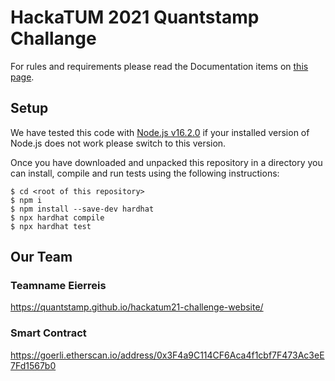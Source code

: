 # HackaTUM 2021 Quantstamp Challange

For rules and requirements please read the Documentation items on [this page](https://fan-cress-7d3.notion.site/6294cdb0a9f54a668c0de00657f9bbbe?v=7e37b3c87c0f4e36af855655ab803dbd).

## Setup

We have tested this code with [Node.js v16.2.0](https://nodejs.org/dist/v16.2.0/) if your installed version of Node.js does not work please switch to this version.

Once you have downloaded and unpacked this repository in a directory you can install, compile and run tests using the following instructions:

```
$ cd <root of this repository>
$ npm i
$ npm install --save-dev hardhat
$ npx hardhat compile
$ npx hardhat test
```


## Our Team
### Teamname Eierreis
https://quantstamp.github.io/hackatum21-challenge-website/
### Smart Contract
https://goerli.etherscan.io/address/0x3F4a9C114CF6Aca4f1cbf7F473Ac3eE7Fd1567b0
